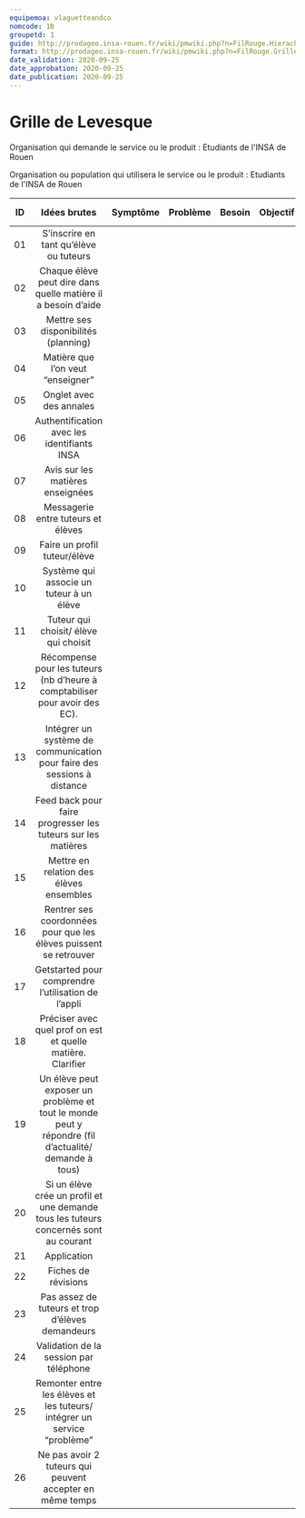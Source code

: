 ```yaml
---
equipemoa: vlaguetteandco
nomcode: 1B
groupetd: 1
guide: http://prodageo.insa-rouen.fr/wiki/pmwiki.php?n=FilRouge.HierachiserBesoins
format: http://prodageo.insa-rouen.fr/wiki/pmwiki.php?n=FilRouge.GrilleLevesque
date_validation: 2020-09-25
date_approbation: 2020-09-25
date_publication: 2020-09-25
---
```


# Grille de Levesque

Organisation qui demande le service ou le produit : Etudiants de l'INSA de Rouen

Organisation ou population qui utilisera le service ou le produit : Etudiants de l'INSA de Rouen 

| ID |                                             Idées brutes                                             | Symptôme | Problème | Besoin | Objectif | Opportunité | Solution | R | Catégorie inclassable |
|:--:|:----------------------------------------------------------------------------------------------------:|:--------:|:--------:|:------:|:--------:|:-----------:|:--------:|:-:|:---------------------:|
| 01 |                                S’inscrire en tant qu’élève ou tuteurs                                |          |          |        |          |             |          |   |                       |
| 02 |                     Chaque élève peut dire dans quelle matière il a besoin d’aide                    |          |          |        |          |             |          |   |                       |
| 03 |                                 Mettre ses disponibilités (planning)                                 |          |          |        |          |             |          |   |                       |
| 04 |                                   Matière que l’on veut “enseigner”                                  |          |          |        |          |             |          |   |                       |
| 05 |                                        Onglet avec des annales                                       |          |          |        |          |             |          |   |                       |
| 06 |                              Authentification avec les identifiants INSA                             |          |          |        |          |             |          |   |                       |
| 07 |                                   Avis sur les matières enseignées                                   |          |          |        |          |             |          |   |                       |
| 08 |                                  Messagerie entre tuteurs et élèves                                  |          |          |        |          |             |          |   |                       |
| 09 |                                     Faire un profil tuteur/élève                                     |          |          |        |          |             |          |   |                       |
| 10 |                               Système qui associe un tuteur à un élève                               |          |          |        |          |             |          |   |                       |
| 11 |                                 Tuteur qui choisit/ élève qui choisit                                |          |          |        |          |             |          |   |                       |
| 12 |              Récompense pour les tuteurs (nb d’heure à comptabiliser pour avoir des EC).             |          |          |        |          |             |          |   |                       |
| 13 |                Intégrer un système de communication pour faire des sessions à distance               |          |          |        |          |             |          |   |                       |
| 14 |                     Feed back pour faire progresser les tuteurs sur les matières                     |          |          |        |          |             |          |   |                       |
| 15 |                                Mettre en relation des élèves ensembles                               |          |          |        |          |             |          |   |                       |
| 16 |                   Rentrer ses coordonnées pour que les élèves puissent se retrouver                  |          |          |        |          |             |          |   |                       |
| 17 |                          Getstarted pour comprendre l’utilisation de l’appli                         |          |          |        |          |             |          |   |                       |
| 18 |                      Préciser avec quel prof on est et quelle matière. Clarifier                     |          |          |        |          |             |          |   |                       |
| 19 | Un élève peut exposer un problème et tout le monde peut y répondre (fil d’actualité/ demande à tous) |          |          |        |          |             |          |   |                       |
| 20 |         Si un élève crée un profil et une demande tous les tuteurs concernés sont au courant         |          |          |        |          |             |          |   |                       |
| 21 |                                              Application                                             |          |          |        |          |             |          |   |                       |
| 22 |                                          Fiches de révisions                                         |          |          |        |          |             |          |   |                       |
| 23 |                           Pas assez de tuteurs et trop d’élèves demandeurs                           |          |          |        |          |             |          |   |                       |
| 24 |                                Validation de la session par téléphone                                |          |          |        |          |             |          |   |                       |
| 25 |               Remonter entre les élèves et les tuteurs/ intégrer un service “problème”               |          |          |        |          |             |          |   |                       |
| 26 |                       Ne pas avoir 2 tuteurs qui peuvent accepter en même temps                      |          |          |        |          |             |          |   |                       |
